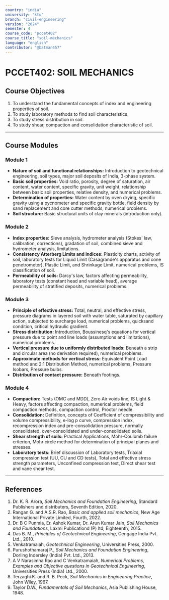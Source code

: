 ```yaml
---
country: "india"
university: "ktu"
branch: "civil-engineering"
version: "2024"
semester: 4
course_code: "pccet402"
course_title: "soil-mechanics"
language: "english"
contributor: "@batman457"
---
```


# PCCET402: SOIL MECHANICS

## Course Objectives
1. To understand the fundamental concepts of index and engineering properties of soil.
2. To study laboratory methods to find soil characteristics.
3. To study stress distribution in soil.
4. To study shear, compaction and consolidation characteristic of soil.

---

## Course Modules

### Module 1
- **Nature of soil and functional relationships:** Introduction to geotechnical engineering, soil types, major soil deposits of India, 3-phase system.
- **Basic soil properties:** Void ratio, porosity, degree of saturation, air content, water content, specific gravity, unit weight, relationship between basic soil properties, relative density, and numerical problems.
- **Determination of properties:** Water content by oven drying, specific gravity using a pycnometer and specific gravity bottle, field density by sand replacement and core cutter methods, numerical problems.
- **Soil structure:** Basic structural units of clay minerals (introduction only).

### Module 2
- **Index properties:** Sieve analysis, hydrometer analysis (Stokes' law, calibration, corrections), gradation of soil, combined sieve and hydrometer analysis, limitations.
- **Consistency Atterberg Limits and indices:** Plasticity charts, activity of soil, laboratory tests for Liquid Limit (Casagrande's apparatus and cone penetrometer), Plastic Limit, and Shrinkage Limit, numerical problems, IS classification of soil.
- **Permeability of soils:** Darcy's law, factors affecting permeability, laboratory tests (constant head and variable head), average permeability of stratified deposits, numerical problems.

### Module 3
- **Principle of effective stress:** Total, neutral, and effective stress, pressure diagrams in layered soil with water table, saturated by capillary action, subjected to surcharge load, numerical problems, quicksand condition, critical hydraulic gradient.
- **Stress distribution:** Introduction, Boussinesq's equations for vertical pressure due to point and line loads (assumptions and limitations), numerical problems.
- **Vertical pressure due to uniformly distributed loads:** Beneath a strip and circular area (no derivation required), numerical problems.
- **Approximate methods for vertical stress:** Equivalent Point Load method and 2:1 Distribution Method, numerical problems, Pressure Isobars, Pressure bulbs.
- **Distribution of contact pressure:** Beneath footings.

### Module 4
- **Compaction:** Tests (OMC and MDD), Zero Air voids line, IS Light & Heavy, factors affecting compaction, numerical problems, field compaction methods, compaction control, Proctor needle.
- **Consolidation:** Definition, concepts of Coefficient of compressibility and volume compressibility, e-log p curve, compression index, recompression index and pre-consolidation pressure, normally consolidated, over-consolidated and under-consolidated soils.
- **Shear strength of soils:** Practical Applications, Mohr-Coulomb failure criterion, Mohr circle method for determination of principal planes and stresses.
- **Laboratory tests:** Brief discussion of Laboratory tests, Triaxial compression test (UU, CU and CD tests), Total and effective stress strength parameters, Unconfined compression test, Direct shear test and vane shear test.

---

## References
1. Dr. K. R. Arora, *Soil Mechanics and Foundation Engineering*, Standard Publishers and distributers, Seventh Edition, 2020.
2. Rangan G. and A.S.R. Rao, *Basic and applied soil mechanics*, New Age International Private Limited, Fourth, 2022.
3. Dr. B C Punmia, Er. Ashok Kumar, Dr. Arun Kumar Jain, *Soil Mechanics and Foundations*, Laxmi Publicationd (P) ltd, Eighteenth, 2015.
4. Das B. M., *Principles of Geotechnical Engineering*, Cengage India Pvt. Ltd., 2010.
5. Venkatramaiah, *Geotechnical Engineering*, Universities Press, 2000.
6. Purushothamaraj P., *Soil Mechanics and Foundation Engineering*, Dorling Indersley (India) Pvt. Ltd., 2013.
7. A V Narasimha Rao and C Venkatramaiah, *Numerical Problems, Examples and Objective questions in Geotechnical Engineering*, Universities Press (India) Ltd., 2000.
8. Terzaghi K. and R. B. Peck, *Soil Mechanics in Engineering Practice*, John Wiley, 1967.
9. Taylor D.W., *Fundamentals of Soil Mechanics*, Asia Publishing House, 1948.
